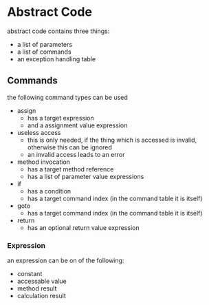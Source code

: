 # Abstract Code

abstract code contains three things:
+ a list of parameters
+ a list of commands
+ an exception handling table

## Commands

the following command types can be used
+ assign
    + has a target expression
    + and a assignment value expression
+ useless access
    + this is only needed, if the thing which is accessed is invalid, otherwise this can be ignored
    + an invalid access leads to an error
+ method invocation
    + has a target method reference
    + has a list of parameter value expressions
+ if
    + has a condition
    + has a target command index (in the command table it is itself)
+ goto
    + has a target command index (in the command table it is itself)
+ return
    + has an optional return value expression

### Expression

an expression can be on of the following:
+ constant
+ accessable value
+ method result
+ calculation result
